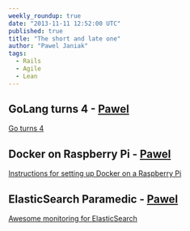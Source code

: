```yaml
---
weekly_roundup: true
date: "2013-11-11 12:52:00 UTC"
published: true
title: "The short and late one"
author: "Pawel Janiak"
tags:
  - Rails
  - Agile
  - Lean
---
```


## GoLang turns 4 - [Pawel](/people#pawel-janiak)

[Go turns 4](http://blog.golang.org/4years)

## Docker on Raspberry Pi - [Pawel](/people#pawel-janiak)

[Instructions for setting up Docker on a Raspberry Pi](http://resin.io/docker-on-raspberry-pi/)

## ElasticSearch Paramedic - [Pawel](/people#pawel-janiak)

[Awesome monitoring for ElasticSearch](http://karmi.github.io/elasticsearch-paramedic/)


